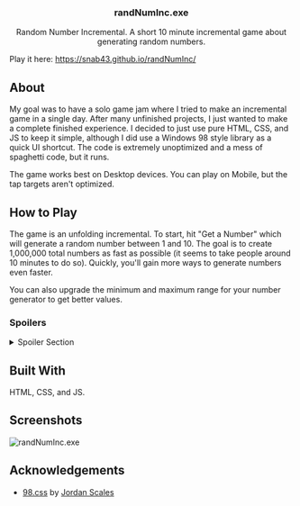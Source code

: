 <div align="center">
	<h3 align="center">randNumInc.exe</h3>
	<p align="center">Random Number Incremental. A short 10 minute incremental game about generating random numbers.</p>
</div>

Play it here: https://snab43.github.io/randNumInc/

## About

My goal was to have a solo game jam where I tried to make an incremental game in a single day. After many unfinished projects, I just wanted to make a complete finished experience. I decided to just use pure HTML, CSS, and JS to keep it simple, although I did use a Windows 98 style library as a quick UI shortcut. The code is extremely unoptimized and a mess of spaghetti code, but it runs.

The game works best on Desktop devices. You can play on Mobile, but the tap targets aren't optimized.

## How to Play

The game is an unfolding incremental. To start, hit "Get a Number" which will generate a random number between 1 and 10. The goal is to create 1,000,000 total numbers as fast as possible (it seems to take people around 10 minutes to do so). Quickly, you'll gain more ways to generate numbers even faster.

You can also upgrade the minimum and maximum range for your number generator to get better values.

### Spoilers
<details><summary>Spoiler Section</summary>

#### Number Types

There are 2 additional number types to unlock for a total of 3:

1. Numbers
2. [Prime Numbers](https://en.wikipedia.org/wiki/Prime_number) (2, 3, 5, 7, 11, 13, 17, 19, 23, etc.)
3. 10^x Numbers (1, 10, 100, 1000, 10000, 100000, etc.)

When you unlock these number types, numbers that are prime will be added to your Prime Number resource pool instead, and the same with 10^x Numbers.

#### Unlocks

There are 2 additional unlockables:

1. Autoclickers
2. Super Autoclickers

Autoclickers cost Prime Numbers and Super Autoclickers cost 10^x Numbers. Super Autoclickers are powerful and therefore cost an increasing amount of 10^x numbers to unlock starting with 100, then 1000, then 10000, etc.

#### Strategies

Knowing this, the strategy can be setting your Min and Max for your Manual Clicks or Autoclickers to optimally generate more Prime Numbers than regular Numbers, or to generate 10s and 100s.

#### Soft Lock

However, if you set your Manual Clicks and Autoclicks' Min to 11 or more, it does take a while to get your maximum to 100 so you can start generating 10^x Numbers to unlock Super Autoclickers. I tried to tune the difficulty curve and make the game short enough so this isn't too much of an annoyance.
</details>

## Built With

HTML, CSS, and JS.

## Screenshots

![randNumInc.exe](https://i.postimg.cc/PJQhRWGK/Capture.png)

## Acknowledgements

- [98.css](https://jdan.github.io/98.css/) by [Jordan Scales](https://github.com/jdan/)
